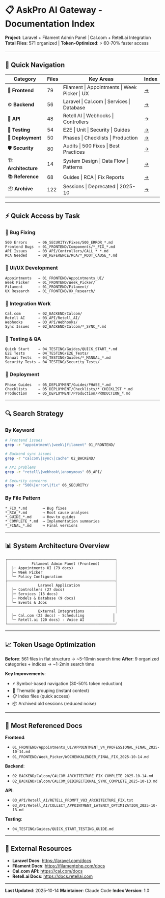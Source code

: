 # 📋 AskPro AI Gateway - Documentation Index

**Project**: Laravel + Filament Admin Panel | Cal.com + Retell.ai Integration
**Total Files**: 571 organized | **Token-Optimized**: ⚡ 60-70% faster access

---

## 🚀 Quick Navigation

| Category | Files | Key Areas | Index |
|----------|-------|-----------|-------|
| 🎨 **Frontend** | 79 | Filament \| Appointments \| Week Picker \| UX | [→](01_FRONTEND/INDEX.md) |
| ⚙️ **Backend** | 56 | Laravel \| Cal.com \| Services \| Database | [→](02_BACKEND/INDEX.md) |
| 🔌 **API** | 48 | Retell AI \| Webhooks \| Controllers | [→](03_API/INDEX.md) |
| 🧪 **Testing** | 54 | E2E \| Unit \| Security \| Guides | [→](04_TESTING/INDEX.md) |
| 🚀 **Deployment** | 50 | Phases \| Checklists \| Production | [→](05_DEPLOYMENT/INDEX.md) |
| 🛡️ **Security** | 80 | Audits \| 500 Fixes \| Best Practices | [→](06_SECURITY/INDEX.md) |
| 🏗️ **Architecture** | 14 | System Design \| Data Flow \| Patterns | [→](07_ARCHITECTURE/INDEX.md) |
| 📚 **Reference** | 68 | Guides \| RCA \| Fix Reports | [→](08_REFERENCE/INDEX.md) |
| 📦 **Archive** | 122 | Sessions \| Deprecated \| 2025-10 | [→](09_ARCHIVE/) |

---

## ⚡ Quick Access by Task

### 🐛 Bug Fixing
```
500 Errors     → 06_SECURITY/Fixes/500_ERROR_*.md
Frontend Bugs  → 01_FRONTEND/Components/*_FIX_*.md
API Issues     → 03_API/Controllers/CALL_*_*.md
RCA Needed     → 08_REFERENCE/RCA/*_ROOT_CAUSE_*.md
```

### 🎨 UI/UX Development
```
Appointments   → 01_FRONTEND/Appointments_UI/
Week Picker    → 01_FRONTEND/Week_Picker/
Filament       → 01_FRONTEND/Filament/
UX Research    → 01_FRONTEND/UX_Research/
```

### 🔌 Integration Work
```
Cal.com        → 02_BACKEND/Calcom/
Retell AI      → 03_API/Retell_AI/
Webhooks       → 03_API/Webhooks/
Sync Issues    → 02_BACKEND/Calcom/*_SYNC_*.md
```

### 🧪 Testing & QA
```
Quick Start    → 04_TESTING/Guides/QUICK_START_*.md
E2E Tests      → 04_TESTING/E2E_Tests/
Manual Tests   → 04_TESTING/Guides/*_MANUAL_*.md
Security Tests → 04_TESTING/Security_Tests/
```

### 🚀 Deployment
```
Phase Guides   → 05_DEPLOYMENT/Guides/PHASE_*.md
Checklists     → 05_DEPLOYMENT/Checklists/*_CHECKLIST_*.md
Production     → 05_DEPLOYMENT/Production/PRODUCTION_*.md
```

---

## 🔍 Search Strategy

### By Keyword
```bash
# Frontend issues
grep -r "appointment\|week\|filament" 01_FRONTEND/

# Backend sync issues
grep -r "calcom\|sync\|cache" 02_BACKEND/

# API problems
grep -r "retell\|webhook\|anonymous" 03_API/

# Security concerns
grep -r "500\|error\|fix" 06_SECURITY/
```

### By File Pattern
```
*_FIX_*.md       → Bug fixes
*_RCA_*.md       → Root cause analyses
*_GUIDE_*.md     → How-to guides
*_COMPLETE_*.md  → Implementation summaries
*_FINAL_*.md     → Final versions
```

---

## 📊 System Architecture Overview

```
┌─────────────────────────────────────────────────┐
│           Filament Admin Panel (Frontend)       │
│  ├─ Appointments UI (79 docs)                   │
│  ├─ Week Picker                                 │
│  └─ Policy Configuration                        │
├─────────────────────────────────────────────────┤
│              Laravel Application                │
│  ├─ Controllers (27 docs)                       │
│  ├─ Services (13 docs)                          │
│  ├─ Models & Database (9 docs)                  │
│  └─ Events & Jobs                               │
├─────────────────────────────────────────────────┤
│              External Integrations              │
│  ├─ Cal.com (23 docs) - Scheduling             │
│  └─ Retell.ai (20 docs) - Voice AI             │
└─────────────────────────────────────────────────┘
```

---

## 📈 Token Usage Optimization

**Before**: 561 files in flat structure → ~5-10min search time
**After**: 9 organized categories + indices → ~1-2min search time

**Key Improvements**:
- ⚡ Symbol-based navigation (30-50% token reduction)
- 🎯 Thematic grouping (instant context)
- 📋 Index files (quick access)
- 📦 Archived old sessions (reduced noise)

---

## 🎯 Most Referenced Docs

**Frontend**:
- `01_FRONTEND/Appointments_UI/APPOINTMENT_V4_PROFESSIONAL_FINAL_2025-10-14.md`
- `01_FRONTEND/Week_Picker/WOCHENKALENDER_FINAL_FIX_2025-10-14.md`

**Backend**:
- `02_BACKEND/Calcom/CALCOM_ARCHITECTURE_FIX_COMPLETE_2025-10-14.md`
- `02_BACKEND/Calcom/CALCOM_BIDIRECTIONAL_SYNC_COMPLETE_2025-10-13.md`

**API**:
- `03_API/Retell_AI/RETELL_PROMPT_V83_ARCHITECTURE_FIX.txt`
- `03_API/Retell_AI/COLLECT_APPOINTMENT_LATENCY_OPTIMIZATION_2025-10-13.md`

**Testing**:
- `04_TESTING/Guides/QUICK_START_TESTING_GUIDE.md`

---

## 🔗 External Resources

- **Laravel Docs**: https://laravel.com/docs
- **Filament Docs**: https://filamentphp.com/docs
- **Cal.com API**: https://cal.com/docs
- **Retell.ai Docs**: https://docs.retellai.com

---

**Last Updated**: 2025-10-14
**Maintainer**: Claude Code
**Index Version**: 1.0
